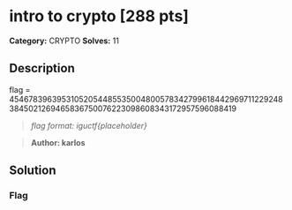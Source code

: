 # intro to crypto [288 pts]

**Category:** CRYPTO
**Solves:** 11

## Description
flag = 454678396395310520544855350048005783427996184429697112292483845021269465836750076223098608343172957596088419

>*flag format: iguctf{placeholder}*

>**Author: karlos**

## Solution

### Flag

